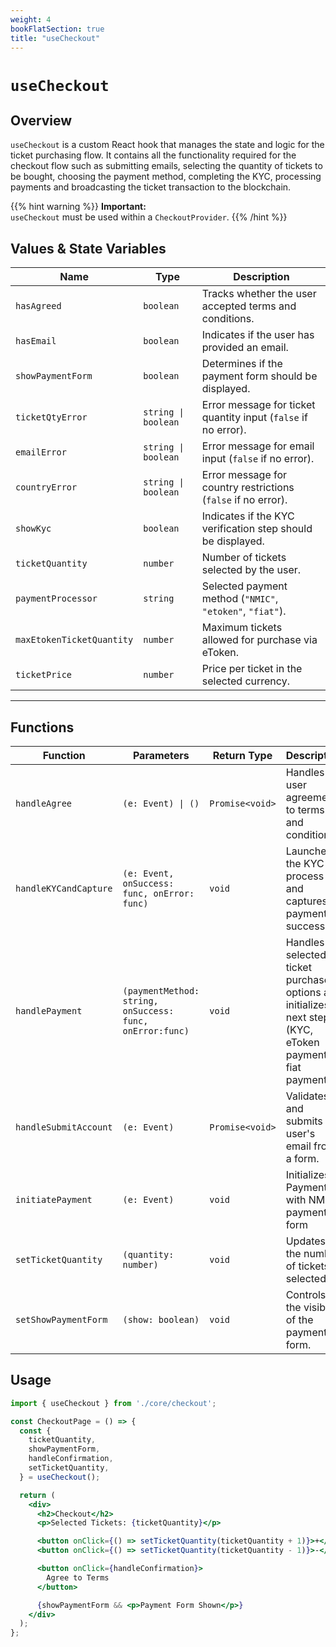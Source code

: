 ```yaml
---
weight: 4
bookFlatSection: true
title: "useCheckout"
---
```


# `useCheckout`

## Overview

`useCheckout` is a custom React hook that manages the state and logic for the ticket purchasing flow. It contains all the functionality required for the checkout flow such as submitting emails, selecting the quantity of tickets to be bought, choosing the payment method, completing the KYC, processing payments and broadcasting the ticket transaction to the blockchain.

{{% hint warning %}}
**Important:**  
`useCheckout` must be used within a `CheckoutProvider`.
{{% /hint %}}

## Values & State Variables

| Name                         | Type                            | Description |
|------------------------------|--------------------------------|-------------|
| `hasAgreed`                  | `boolean`                      | Tracks whether the user accepted terms and conditions. |
| `hasEmail`                   | `boolean`                      | Indicates if the user has provided an email. |
| `showPaymentForm`            | `boolean`                      | Determines if the payment form should be displayed. |
| `ticketQtyError`             | `string \| boolean`            | Error message for ticket quantity input (`false` if no error). |
| `emailError`                 | `string \| boolean`            | Error message for email input (`false` if no error). |
| `countryError`               | `string \| boolean`            | Error message for country restrictions (`false` if no error). |
| `showKyc`                    | `boolean`                      | Indicates if the KYC verification step should be displayed. |
| `ticketQuantity`             | `number`                       | Number of tickets selected by the user. |
| `paymentProcessor`           | `string`                       | Selected payment method (`"NMIC"`, `"etoken"`, `"fiat"`). |
| `maxEtokenTicketQuantity`    | `number`                       | Maximum tickets allowed for purchase via eToken. |
| `ticketPrice`                | `number`                       | Price per ticket in the selected currency. |

---

## Functions

| Function                     | Parameters                     | Return Type        | Description |
|------------------------------|--------------------------------|--------------------|-------------|
| `handleAgree`                | `(e: Event) \| ()`                   | `Promise<void>`    | Handles user agreement to terms and conditions. |
| `handleKYCandCapture`                  | `(e: Event, onSuccess: func, onError: func)`                   | `void`    | Launches the KYC process and captures payment on success  |
| `handlePayment`         | `(paymentMethod: string, onSuccess: func, onError:func)`                           | `void`    | Handles selected ticket purchase options and initializes next steps (KYC, eToken payment or fiat payment) |
| `handleSubmitAccount`          | `(e: Event)`                   | `Promise<void>`    | Validates and submits user's email from a form. |
| `initiatePayment`        | `(e: Event)`             | `void`             | Initializes Payment with NMI payment form |
| `setTicketQuantity`          | `(quantity: number)`           | `void`             | Updates the number of tickets selected. |
| `setShowPaymentForm`         | `(show: boolean)`              | `void`             | Controls the visibility of the payment form. |

## Usage

```jsx
import { useCheckout } from './core/checkout';

const CheckoutPage = () => {
  const {
    ticketQuantity,
    showPaymentForm,
    handleConfirmation,
    setTicketQuantity,
  } = useCheckout();

  return (
    <div>
      <h2>Checkout</h2>
      <p>Selected Tickets: {ticketQuantity}</p>

      <button onClick={() => setTicketQuantity(ticketQuantity + 1)}>+</button>
      <button onClick={() => setTicketQuantity(ticketQuantity - 1)}>-</button>

      <button onClick={handleConfirmation}>
        Agree to Terms
      </button>

      {showPaymentForm && <p>Payment Form Shown</p>}
    </div>
  );
};
```